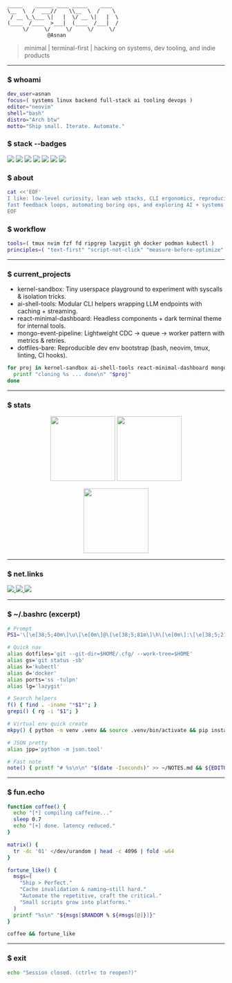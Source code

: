 <!--
 Minimal, terminal-esque GitHub Profile README
 ASCII art generated (figlet -f slant "Asnan")
-->

```
                                      
_____    ______ ____ _____    ____  
\__  \  /  ___//    \\__  \  /    \ 
 / __ \_\___ \|   |  \/ __ \|   |  \
(____  /____  >___|  (____  /___|  /
     \/     \/     \/     \/     \/ 
             @Asnan
```

> minimal | terminal-first | hacking on systems, dev tooling, and indie products

---

### $ whoami
```bash
dev_user=asnan
focus=( systems linux backend full-stack ai tooling devops )
editor="neovim"
shell="bash"
distro="Arch btw"
motto="Ship small. Iterate. Automate."
```

### $ stack --badges
<p>
  <img src="https://img.shields.io/badge/C++-00599C?style=flat-square&logo=c%2B%2B&logoColor=white" />
  <img src="https://img.shields.io/badge/Python-3776AB?style=flat-square&logo=python&logoColor=ffdd54" />
  <img src="https://img.shields.io/badge/JavaScript-181717?style=flat-square&logo=javascript&logoColor=F7DF1E" />
  <img src="https://img.shields.io/badge/Node.js-339933?style=flat-square&logo=nodedotjs&logoColor=white" />
  <img src="https://img.shields.io/badge/React-20232A?style=flat-square&logo=react&logoColor=61DAFB" />
  <img src="https://img.shields.io/badge/MongoDB-001e2b?style=flat-square&logo=mongodb&logoColor=4EA94B" />
  <img src="https://img.shields.io/badge/Linux-000000?style=flat-square&logo=linux&logoColor=FCC624" />
</p>

### $ about
```bash
cat <<'EOF'
I like: low-level curiosity, lean web stacks, CLI ergonomics, reproducible envs,
fast feedback loops, automating boring ops, and exploring AI + systems crossover.
EOF
```

### $ workflow
```bash
tools=( tmux nvim fzf fd ripgrep lazygit gh docker podman kubectl )
principles=( "text-first" "script-not-click" "measure-before-optimize" "delete-fearlessly" )
```

---

### $ current_projects
- kernel-sandbox: Tiny userspace playground to experiment with syscalls & isolation tricks.
- ai-shell-tools: Modular CLI helpers wrapping LLM endpoints with caching + streaming.
- react-minimal-dashboard: Headless components + dark terminal theme for internal tools.
- mongo-event-pipeline: Lightweight CDC -> queue -> worker pattern with metrics & retries.
- dotfiles-bare: Reproducible dev env bootstrap (bash, neovim, tmux, linting, CI hooks).

```bash
for proj in kernel-sandbox ai-shell-tools react-minimal-dashboard mongo-event-pipeline dotfiles-bare; do
  printf "cloning %s ... done\n" "$proj"
done
```

---

### $ stats
<p align="center">
  <img height="150" src="https://github-readme-stats.vercel.app/api?username=Asnan07&show_icons=true&theme=tokyonight&hide_border=true&include_all_commits=true" />
  <img height="150" src="https://github-readme-stats.vercel.app/api/top-langs/?username=Asnan07&layout=compact&theme=tokyonight&hide_border=true&langs_count=8" />
</p>
<p align="center">
  <img height="150" src="https://streak-stats.demolab.com?user=Asnan07&theme=tokyonight&hide_border=true" />
</p>

---

### $ net.links
<p>
  <a href="https://www.linkedin.com/asn-zsh" target="_blank">
    <img src="https://img.shields.io/badge/LinkedIn-0A66C2?style=flat-square&logo=linkedin&logoColor=white" />
  </a>
  <a href="https://x.com/l0n3d3v" target="_blank">
    <img src="https://img.shields.io/badge/Twitter-121212?style=flat-square&logo=twitter&logoColor=1DA1F2" />
  </a>
  <a href="mailto:asnan0130@gmail.com">
    <img src="https://img.shields.io/badge/Email-181717?style=flat-square&logo=gmail&logoColor=D14836" />
  </a>
</p>

---

### $ ~/.bashrc (excerpt)
```bash
# Prompt
PS1='\[\e[38;5;40m\]\u\[\e[0m\]@\[\e[38;5;81m\]\h\[\e[0m\]:\[\e[38;5;214m\]\w\[\e[0m\]\$ '

# Quick nav
alias dotfiles='git --git-dir=$HOME/.cfg/ --work-tree=$HOME'
alias gs='git status -sb'
alias k='kubectl'
alias d='docker'
alias ports='ss -tulpn'
alias lg='lazygit'

# Search helpers
f() { find . -iname "*$1*"; }
grepi() { rg -i "$1"; }

# Virtual env quick create
mkpy() { python -m venv .venv && source .venv/bin/activate && pip install -U pip; }

# JSON pretty
alias jpp='python -m json.tool'

# Fast note
note() { printf "# %s\n\n" "$(date -Iseconds)" >> ~/NOTES.md && ${EDITOR:-nvim} ~/NOTES.md; }
```

---

### $ fun.echo
```bash
function coffee() {
  echo "[*] compiling caffeine..."
  sleep 0.7
  echo "[+] done. latency reduced."
}

matrix() {
  tr -dc '01' </dev/urandom | head -c 4096 | fold -w64
}

fortune_like() {
  msgs=(
    "Ship > Perfect."
    "Cache invalidation & naming—still hard."
    "Automate the repetitive, craft the critical."
    "Small scripts grow into platforms."
  )
  printf "%s\n" "${msgs[$RANDOM % ${#msgs[@]}]}"
}

coffee && fortune_like
```

---

### $ exit
```bash
echo "Session closed. (ctrl+c to reopen?)"
```

<!-- End -->
